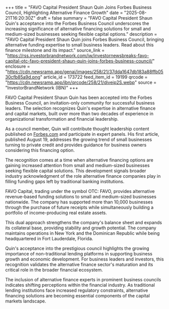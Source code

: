 +++
title = "FAVO Capital President Shaun Quin Joins Forbes Business Council, Highlighting Alternative Finance Growth"
date = "2025-08-21T16:20:30Z"
draft = false
summary = "FAVO Capital President Shaun Quin's acceptance into the Forbes Business Council underscores the increasing significance of alternative financing solutions for small and medium-sized businesses seeking flexible capital options."
description = "FAVO Capital President Shaun Quin joins Forbes Business Council, bringing alternative funding expertise to small business leaders. Read about this finance milestone and its impact."
source_link = "https://rss.investorbrandnetwork.com/iw/investornewsbreaks-favo-capital-otc-favo-president-shaun-quin-joins-forbes-business-council/"
enclosure = "https://cdn.newsramp.app/genai/images/258/21/37dda1647db183a88ffb0530cfb85a9d.png"
article_id = 173722
feed_item_id = 19199
qrcode = "https://cdn.newsramp.app/ibn/qrcode/258/21/diveip2S.webp"
source = "InvestorBrandNetwork (IBN)"
+++

<p>FAVO Capital President Shaun Quin has been accepted into the Forbes Business Council, an invitation-only community for successful business leaders. The selection recognizes Quin's expertise in alternative finance and capital markets, built over more than two decades of experience in organizational transformation and financial leadership.</p><p>As a council member, Quin will contribute thought leadership content published on <a href="https://Forbes.com" rel="nofollow" target="_blank">Forbes.com</a> and participate in expert panels. His first article, published August 19, addresses the growing trend of small businesses turning to private credit and provides guidance for business owners considering this financing option.</p><p>The recognition comes at a time when alternative financing options are gaining increased attention from small and medium-sized businesses seeking flexible capital solutions. This development signals broader industry acknowledgment of the role alternative finance companies play in filling funding gaps left by traditional banking institutions.</p><p>FAVO Capital, trading under the symbol OTC: FAVO, provides alternative revenue-based funding solutions to small and medium-sized businesses nationwide. The company has supported more than 10,000 businesses through the purchase of future receipts while simultaneously building a portfolio of income-producing real estate assets.</p><p>This dual approach strengthens the company's balance sheet and expands its collateral base, providing stability and growth potential. The company maintains operations in New York and the Dominican Republic while being headquartered in Fort Lauderdale, Florida.</p><p>Quin's acceptance into the prestigious council highlights the growing importance of non-traditional lending platforms in supporting business growth and economic development. For business leaders and investors, this recognition validates the alternative finance sector's maturation and its critical role in the broader financial ecosystem.</p><p>The inclusion of alternative finance experts in prominent business councils indicates shifting perceptions within the financial industry. As traditional lending institutions face increased regulatory constraints, alternative financing solutions are becoming essential components of the capital markets landscape.</p>